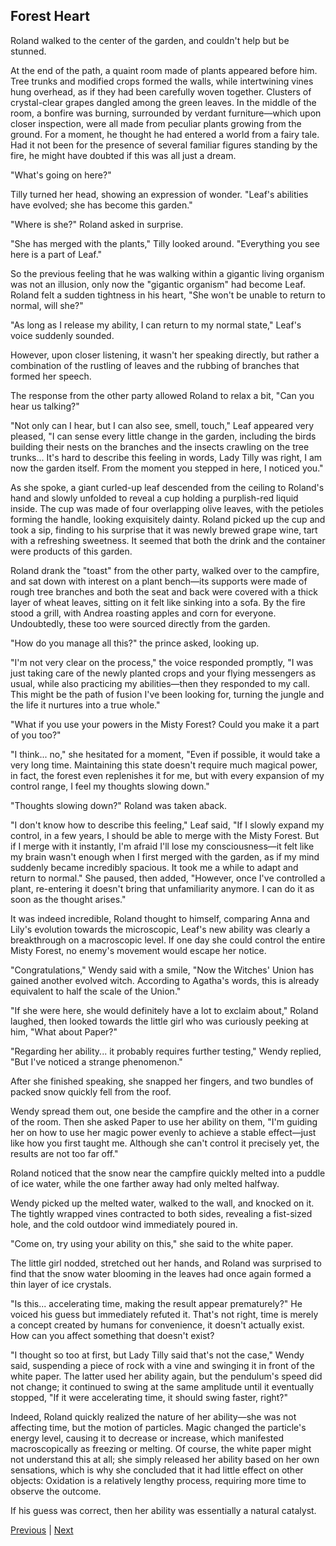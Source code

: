 ## Forest Heart
Roland walked to the center of the garden, and couldn't help but be stunned.

At the end of the path, a quaint room made of plants appeared before him. Tree trunks and modified crops formed the walls, while intertwining vines hung overhead, as if they had been carefully woven together. Clusters of crystal-clear grapes dangled among the green leaves. In the middle of the room, a bonfire was burning, surrounded by verdant furniture—which upon closer inspection, were all made from peculiar plants growing from the ground. For a moment, he thought he had entered a world from a fairy tale. Had it not been for the presence of several familiar figures standing by the fire, he might have doubted if this was all just a dream.

"What's going on here?"

Tilly turned her head, showing an expression of wonder. "Leaf's abilities have evolved; she has become this garden."

"Where is she?" Roland asked in surprise.

"She has merged with the plants," Tilly looked around. "Everything you see here is a part of Leaf."

So the previous feeling that he was walking within a gigantic living organism was not an illusion, only now the "gigantic organism" had become Leaf. Roland felt a sudden tightness in his heart, "She won't be unable to return to normal, will she?"

"As long as I release my ability, I can return to my normal state," Leaf's voice suddenly sounded.

However, upon closer listening, it wasn't her speaking directly, but rather a combination of the rustling of leaves and the rubbing of branches that formed her speech.



The response from the other party allowed Roland to relax a bit, "Can you hear us talking?"

"Not only can I hear, but I can also see, smell, touch," Leaf appeared very pleased, "I can sense every little change in the garden, including the birds building their nests on the branches and the insects crawling on the tree trunks... It's hard to describe this feeling in words, Lady Tilly was right, I am now the garden itself. From the moment you stepped in here, I noticed you."

As she spoke, a giant curled-up leaf descended from the ceiling to Roland's hand and slowly unfolded to reveal a cup holding a purplish-red liquid inside. The cup was made of four overlapping olive leaves, with the petioles forming the handle, looking exquisitely dainty. Roland picked up the cup and took a sip, finding to his surprise that it was newly brewed grape wine, tart with a refreshing sweetness. It seemed that both the drink and the container were products of this garden.

Roland drank the "toast" from the other party, walked over to the campfire, and sat down with interest on a plant bench—its supports were made of rough tree branches and both the seat and back were covered with a thick layer of wheat leaves, sitting on it felt like sinking into a sofa. By the fire stood a grill, with Andrea roasting apples and corn for everyone. Undoubtedly, these too were sourced directly from the garden.

"How do you manage all this?" the prince asked, looking up.

"I'm not very clear on the process," the voice responded promptly, "I was just taking care of the newly planted crops and your flying messengers as usual, while also practicing my abilities—then they responded to my call. This might be the path of fusion I've been looking for, turning the jungle and the life it nurtures into a true whole."

"What if you use your powers in the Misty Forest? Could you make it a part of you too?"

"I think... no," she hesitated for a moment, "Even if possible, it would take a very long time. Maintaining this state doesn't require much magical power, in fact, the forest even replenishes it for me, but with every expansion of my control range, I feel my thoughts slowing down."

"Thoughts slowing down?" Roland was taken aback.



"I don't know how to describe this feeling," Leaf said, "If I slowly expand my control, in a few years, I should be able to merge with the Misty Forest. But if I merge with it instantly, I'm afraid I'll lose my consciousness—it felt like my brain wasn't enough when I first merged with the garden, as if my mind suddenly became incredibly spacious. It took me a while to adapt and return to normal." She paused, then added, "However, once I've controlled a plant, re-entering it doesn't bring that unfamiliarity anymore. I can do it as soon as the thought arises."



It was indeed incredible, Roland thought to himself, comparing Anna and Lily's evolution towards the microscopic, Leaf's new ability was clearly a breakthrough on a macroscopic level. If one day she could control the entire Misty Forest, no enemy's movement would escape her notice.



"Congratulations," Wendy said with a smile, "Now the Witches' Union has gained another evolved witch. According to Agatha's words, this is already equivalent to half the scale of the Union."



"If she were here, she would definitely have a lot to exclaim about," Roland laughed, then looked towards the little girl who was curiously peeking at him, "What about Paper?"



"Regarding her ability... it probably requires further testing," Wendy replied, "But I've noticed a strange phenomenon."



After she finished speaking, she snapped her fingers, and two bundles of packed snow quickly fell from the roof.



Wendy spread them out, one beside the campfire and the other in a corner of the room. Then she asked Paper to use her ability on them, "I'm guiding her on how to use her magic power evenly to achieve a stable effect—just like how you first taught me. Although she can't control it precisely yet, the results are not too far off."



Roland noticed that the snow near the campfire quickly melted into a puddle of ice water, while the one farther away had only melted halfway.



Wendy picked up the melted water, walked to the wall, and knocked on it. The tightly wrapped vines contracted to both sides, revealing a fist-sized hole, and the cold outdoor wind immediately poured in.



"Come on, try using your ability on this," she said to the white paper.

The little girl nodded, stretched out her hands, and Roland was surprised to find that the snow water blooming in the leaves had once again formed a thin layer of ice crystals.

"Is this... accelerating time, making the result appear prematurely?" He voiced his guess but immediately refuted it. That's not right, time is merely a concept created by humans for convenience, it doesn't actually exist. How can you affect something that doesn't exist?

"I thought so too at first, but Lady Tilly said that's not the case," Wendy said, suspending a piece of rock with a vine and swinging it in front of the white paper. The latter used her ability again, but the pendulum's speed did not change; it continued to swing at the same amplitude until it eventually stopped, "If it were accelerating time, it should swing faster, right?"

Indeed, Roland quickly realized the nature of her ability—she was not affecting time, but the motion of particles. Magic changed the particle's energy level, causing it to decrease or increase, which manifested macroscopically as freezing or melting. Of course, the white paper might not understand this at all; she simply released her ability based on her own sensations, which is why she concluded that it had little effect on other objects: Oxidation is a relatively lengthy process, requiring more time to observe the outcome.

If his guess was correct, then her ability was essentially a natural catalyst.





[Previous](CH0370.md) | [Next](CH0372.md)
